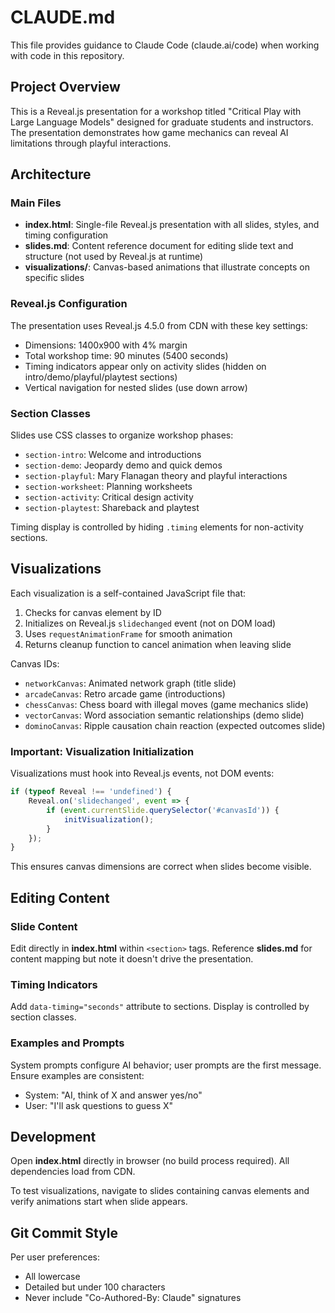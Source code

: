 # CLAUDE.md

This file provides guidance to Claude Code (claude.ai/code) when working with code in this repository.

## Project Overview

This is a Reveal.js presentation for a workshop titled "Critical Play with Large Language Models" designed for graduate students and instructors. The presentation demonstrates how game mechanics can reveal AI limitations through playful interactions.

## Architecture

### Main Files

- **index.html**: Single-file Reveal.js presentation with all slides, styles, and timing configuration
- **slides.md**: Content reference document for editing slide text and structure (not used by Reveal.js at runtime)
- **visualizations/**: Canvas-based animations that illustrate concepts on specific slides

### Reveal.js Configuration

The presentation uses Reveal.js 4.5.0 from CDN with these key settings:
- Dimensions: 1400x900 with 4% margin
- Total workshop time: 90 minutes (5400 seconds)
- Timing indicators appear only on activity slides (hidden on intro/demo/playful/playtest sections)
- Vertical navigation for nested slides (use down arrow)

### Section Classes

Slides use CSS classes to organize workshop phases:
- `section-intro`: Welcome and introductions
- `section-demo`: Jeopardy demo and quick demos
- `section-playful`: Mary Flanagan theory and playful interactions
- `section-worksheet`: Planning worksheets
- `section-activity`: Critical design activity
- `section-playtest`: Shareback and playtest

Timing display is controlled by hiding `.timing` elements for non-activity sections.

## Visualizations

Each visualization is a self-contained JavaScript file that:
1. Checks for canvas element by ID
2. Initializes on Reveal.js `slidechanged` event (not on DOM load)
3. Uses `requestAnimationFrame` for smooth animation
4. Returns cleanup function to cancel animation when leaving slide

Canvas IDs:
- `networkCanvas`: Animated network graph (title slide)
- `arcadeCanvas`: Retro arcade game (introductions)
- `chessCanvas`: Chess board with illegal moves (game mechanics slide)
- `vectorCanvas`: Word association semantic relationships (demo slide)
- `dominoCanvas`: Ripple causation chain reaction (expected outcomes slide)

### Important: Visualization Initialization

Visualizations must hook into Reveal.js events, not DOM events:

```javascript
if (typeof Reveal !== 'undefined') {
    Reveal.on('slidechanged', event => {
        if (event.currentSlide.querySelector('#canvasId')) {
            initVisualization();
        }
    });
}
```

This ensures canvas dimensions are correct when slides become visible.

## Editing Content

### Slide Content
Edit directly in **index.html** within `<section>` tags. Reference **slides.md** for content mapping but note it doesn't drive the presentation.

### Timing Indicators
Add `data-timing="seconds"` attribute to sections. Display is controlled by section classes.

### Examples and Prompts
System prompts configure AI behavior; user prompts are the first message. Ensure examples are consistent:
- System: "AI, think of X and answer yes/no"
- User: "I'll ask questions to guess X"

## Development

Open **index.html** directly in browser (no build process required). All dependencies load from CDN.

To test visualizations, navigate to slides containing canvas elements and verify animations start when slide appears.

## Git Commit Style

Per user preferences:
- All lowercase
- Detailed but under 100 characters
- Never include "Co-Authored-By: Claude" signatures
